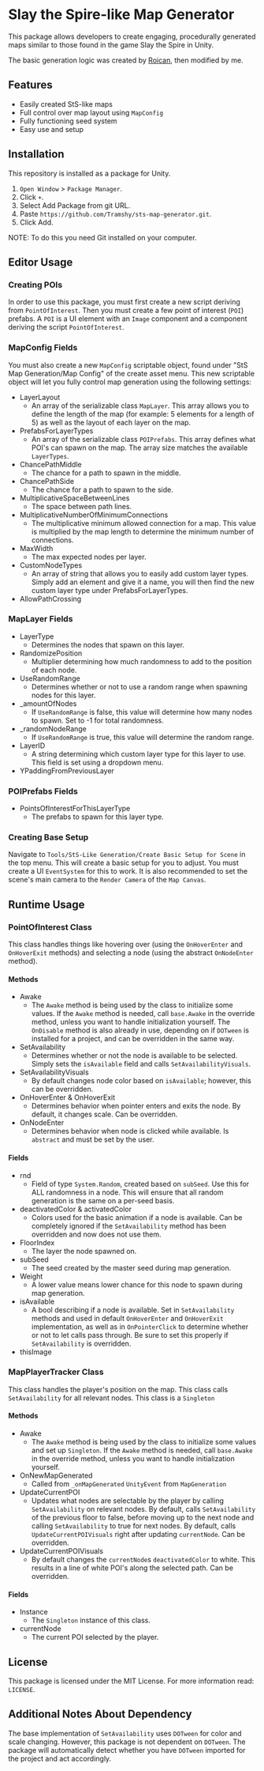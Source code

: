 # Slay the Spire-like Map Generator
This package allows developers to create engaging, procedurally generated maps similar to those found in the game Slay the Spire in Unity.

The basic generation logic was created by [Roican](https://github.com/Roican), then modified by me.

## Features
* Easily created StS-like maps
* Full control over map layout using `MapConfig`
* Fully functioning seed system
* Easy use and setup

## Installation
This repository is installed as a package for Unity.
1. `Open Window` > `Package Manager`.
2. Click `+`.
3. Select Add Package from git URL.
4. Paste `https://github.com/Tramshy/sts-map-generator.git`.
5. Click Add.

NOTE: To do this you need Git installed on your computer.

## Editor Usage
### Creating POIs
In order to use this package, you must first create a new script deriving from `PointOfInterest`. Then you must create a few point of interest (`POI`) prefabs. A `POI` is a UI element with an `Image` component and a component deriving the script `PointOfInterest`.

### MapConfig Fields
You must also create a new `MapConfig` scriptable object, found under "StS Map Generation/Map Config" of the create asset menu. This new scriptable object will let you fully control map generation using the following settings:
* LayerLayout
  - An array of the serializable class `MapLayer`. This array allows you to define the length of the map (for example: 5 elements for a length of 5) as well as the layout of each layer on the map.
* PrefabsForLayerTypes
  - An array of the serializable class `POIPrefabs`. This array defines what POI's can spawn on the map. The array size matches the available `LayerTypes`.
* ChancePathMiddle
  - The chance for a path to spawn in the middle.
* ChancePathSide
  - The chance for a path to spawn to the side.
* MultiplicativeSpaceBetweenLines
  - The space between path lines.
* MultiplicativeNumberOfMinimumConnections
  - The multiplicative minimum allowed connection for a map. This value is multiplied by the map length to determine the minimum number of connections.
* MaxWidth
  -  The max expected nodes per layer.
* CustomNodeTypes
  - An array of string that allows you to easily add custom layer types. Simply add an element and give it a name, you will then find the new custom layer type under PrefabsForLayerTypes.
* AllowPathCrossing

### MapLayer Fields
* LayerType
  - Determines the nodes that spawn on this layer.
* RandomizePosition
  - Multiplier determining how much randomness to add to the position of each node.
* UseRandomRange
  - Determines whether or not to use a random range when spawning nodes for this layer.
* _amountOfNodes
  - If `UseRandomRange` is false, this value will determine how many nodes to spawn. Set to -1 for total randomness.
* _randomNodeRange
  - If `UseRandomRange` is true, this value will determine the random range.
* LayerID
  - A string determining which custom layer type for this layer to use. This field is set using a dropdown menu.
* YPaddingFromPreviousLayer

### POIPrefabs Fields
* PointsOfInterestForThisLayerType
  - The prefabs to spawn for this layer type.

### Creating Base Setup
Navigate to `Tools/StS-Like Generation/Create Basic Setup for Scene` in the top menu. This will create a basic setup for you to adjust. You must create a UI `EventSystem` for this to work. It is also recommended to set the scene's main camera to the `Render Camera` of the `Map Canvas`. 

## Runtime Usage
### PointOfInterest Class
This class handles things like hovering over (using the `OnHoverEnter` and `OnHoverExit` methods) and selecting a node (using the abstract `OnNodeEnter` method).

#### Methods
* Awake
  - The `Awake` method is being used by the class to initialize some values. If the `Awake` method is needed, call `base.Awake` in the override method, unless you want to handle initialization yourself. The `OnDisable` method is also already in use, depending on if `DOTween` is installed for a project, and can be overridden in the same way.
* SetAvailability
  - Determines whether or not the node is available to be selected. Simply sets the `isAvailable` field and calls `SetAvailabilityVisuals`.
* SetAvailabilityVisuals
  - By default changes node color based on `isAvailable`; however, this can be overridden.
* OnHoverEnter & OnHoverExit
  - Determines behavior when pointer enters and exits the node. By default, it changes scale. Can be overridden.
* OnNodeEnter
  - Determines behavior when node is clicked while available. Is `abstract` and must be set by the user.

#### Fields
* rnd
  - Field of type `System.Random`, created based on `subSeed`. Use this for ALL randomness in a node. This will ensure that all random generation is the same on a per-seed basis.
* deactivatedColor & activatedColor
  - Colors used for the basic animation if a node is available. Can be completely ignored if the `SetAvailability` method has been overridden and now does not use them.
* FloorIndex
  - The layer the node spawned on.
* subSeed
  - The seed created by the master seed during map generation.
* Weight
  - A lower value means lower chance for this node to spawn during map generation.
* isAvailable
  - A bool describing if a node is available. Set in `SetAvailability` methods and used in default `OnHoverEnter` and `OnHoverExit` implementation, as well as in `OnPointerClick` to determine whether or not to let calls pass through. Be sure to set this properly if `SetAvailability` is overridden.
* thisImage

### MapPlayerTracker Class
This class handles the player's position on the map. This class calls `SetAvailability` for all relevant nodes. This class is a `Singleton`

#### Methods
* Awake
  - The `Awake` method is being used by the class to initialize some values and set up `Singleton`. If the `Awake` method is needed, call `base.Awake` in the override method, unless you want to handle initialization yourself.
* OnNewMapGenerated
  - Called from `_onMapGenerated` `UnityEvent` from `MapGeneration`
* UpdateCurrentPOI
  - Updates what nodes are selectable by the player by calling `SetAvailability` on relevant nodes. By default, calls `SetAvailability` of the previous floor to false, before moving up to the next node and calling `SetAvailability` to true for next nodes. By default, calls `UpdateCurrentPOIVisuals` right after updating `currentNode`. Can be overridden.
* UpdateCurrentPOIVisuals
  - By default changes the `currentNode`s `deactivatedColor` to white. This results in a line of white POI's along the selected path. Can be overridden.

#### Fields
* Instance
  - The `Singleton` instance of this class.
* currentNode
  - The current POI selected by the player.

## License
This package is licensed under the MIT License. For more information read: `LICENSE`.

## Additional Notes About Dependency
The base implementation of `SetAvailability` uses `DOTween` for color and scale changing. However, this package is not dependent on `DOTween`. The package will automatically detect whether you have `DOTween` imported for the project and act accordingly.
